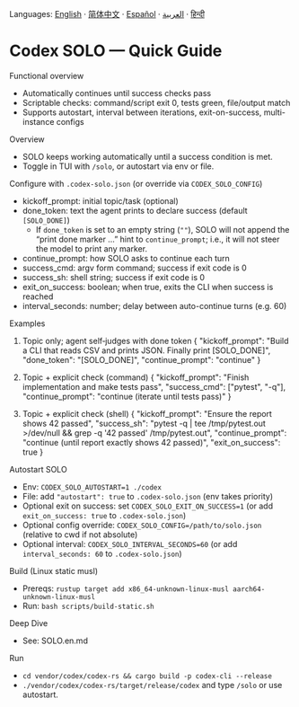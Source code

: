 Languages:
[English](README.en.md) · [简体中文](README.zh-CN.md) · [Español](README.es.md) · [العربية](README.ar.md) · [हिन्दी](README.hi.md)

# Codex SOLO — Quick Guide

Functional overview
- Automatically continues until success checks pass
- Scriptable checks: command/script exit 0, tests green, file/output match
- Supports autostart, interval between iterations, exit-on-success, multi-instance configs

Overview
- SOLO keeps working automatically until a success condition is met.
- Toggle in TUI with `/solo`, or autostart via env or file.

Configure with `.codex-solo.json` (or override via `CODEX_SOLO_CONFIG`)
- kickoff_prompt: initial topic/task (optional)
- done_token: text the agent prints to declare success (default `[SOLO_DONE]`)
   - If `done_token` is set to an empty string (`""`), SOLO will not append the “print done marker …” hint to `continue_prompt`; i.e., it will not steer the model to print any marker.
- continue_prompt: how SOLO asks to continue each turn
- success_cmd: argv form command; success if exit code is 0
- success_sh: shell string; success if exit code is 0
- exit_on_success: boolean; when true, exits the CLI when success is reached
 - interval_seconds: number; delay between auto-continue turns (e.g. 60)

Examples
1) Topic only; agent self‑judges with done token
{
  "kickoff_prompt": "Build a CLI that reads CSV and prints JSON. Finally print [SOLO_DONE]",
  "done_token": "[SOLO_DONE]",
  "continue_prompt": "continue"
}

2) Topic + explicit check (command)
{
  "kickoff_prompt": "Finish implementation and make tests pass",
  "success_cmd": ["pytest", "-q"],
 "continue_prompt": "continue (iterate until tests pass)"
}

3) Topic + explicit check (shell)
{
 "kickoff_prompt": "Ensure the report shows 42 passed",
 "success_sh": "pytest -q | tee /tmp/pytest.out >/dev/null && grep -q '42 passed' /tmp/pytest.out",
  "continue_prompt": "continue (until report exactly shows 42 passed)",
  "exit_on_success": true
}

Autostart SOLO
- Env: `CODEX_SOLO_AUTOSTART=1 ./codex`
- File: add `"autostart": true` to `.codex-solo.json` (env takes priority)
- Optional exit on success: set `CODEX_SOLO_EXIT_ON_SUCCESS=1` (or add `exit_on_success: true` to `.codex-solo.json`)
- Optional config override: `CODEX_SOLO_CONFIG=/path/to/solo.json` (relative to cwd if not absolute)
 - Optional interval: `CODEX_SOLO_INTERVAL_SECONDS=60` (or add `interval_seconds: 60` to `.codex-solo.json`)

Build (Linux static musl)
- Prereqs: `rustup target add x86_64-unknown-linux-musl aarch64-unknown-linux-musl`
- Run: `bash scripts/build-static.sh`

Deep Dive
- See: SOLO.en.md

Run
- `cd vendor/codex/codex-rs && cargo build -p codex-cli --release`
- `./vendor/codex/codex-rs/target/release/codex` and type `/solo` or use autostart.

